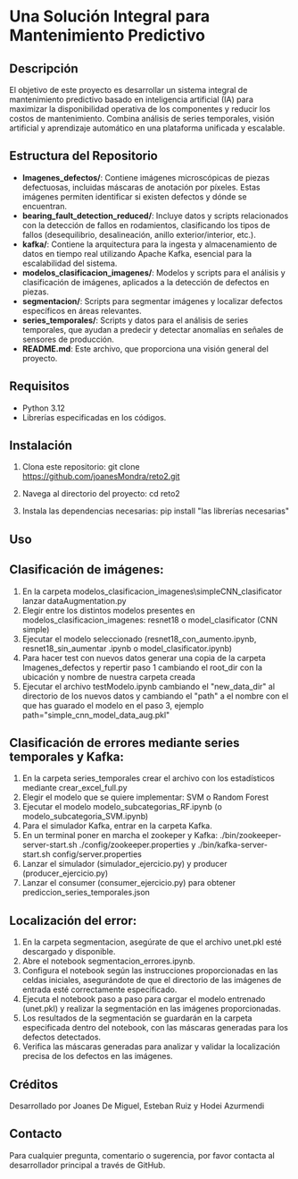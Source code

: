 # Una Solución Integral para Mantenimiento Predictivo

## Descripción

El objetivo de este proyecto es desarrollar un sistema integral de mantenimiento predictivo basado en inteligencia artificial (IA) para maximizar la disponibilidad operativa de los componentes y reducir los costos de mantenimiento. Combina análisis de series temporales, visión artificial y aprendizaje automático en una plataforma unificada y escalable.

## Estructura del Repositorio

- **Imagenes_defectos/**: Contiene imágenes microscópicas de piezas defectuosas, incluidas máscaras de anotación por píxeles. Estas imágenes permiten identificar si existen defectos y dónde se encuentran.
- **bearing_fault_detection_reduced/**: Incluye datos y scripts relacionados con la detección de fallos en rodamientos, clasificando los tipos de fallos (desequilibrio, desalineación, anillo exterior/interior, etc.).
- **kafka/**: Contiene la arquitectura para la ingesta y almacenamiento de datos en tiempo real utilizando Apache Kafka, esencial para la escalabilidad del sistema.
- **modelos_clasificacion_imagenes/**: Modelos y scripts para el análisis y clasificación de imágenes, aplicados a la detección de defectos en piezas.
- **segmentacion/**: Scripts para segmentar imágenes y localizar defectos específicos en áreas relevantes.
- **series_temporales/**: Scripts y datos para el análisis de series temporales, que ayudan a predecir y detectar anomalías en señales de sensores de producción.
- **README.md**: Este archivo, que proporciona una visión general del proyecto.

## Requisitos

- Python 3.12
- Librerías especificadas en los códigos.

## Instalación

1. Clona este repositorio:
   git clone https://github.com/joanesMondra/reto2.git
   
3. Navega al directorio del proyecto:
  cd reto2
  
3. Instala las dependencias necesarias:
  pip install "las librerías necesarias"

## Uso
## Clasificación de imágenes:

1. En la carpeta modelos_clasificacion_imagenes\simpleCNN_clasificator lanzar dataAugmentation.py
2. Elegir entre los distintos modelos presentes en modelos_clasificacion_imagenes: resnet18 o model_clasificator (CNN simple)
3. Ejecutar el modelo seleccionado (resnet18_con_aumento.ipynb, resnet18_sin_aumentar .ipynb o model_clasificator.ipynb)
4. Para hacer test con nuevos datos generar una copia de la carpeta Imagenes_defectos y repertir paso 1 cambiando el root_dir con la ubicación y nombre de nuestra carpeta creada
5. Ejecutar el archivo testModelo.ipynb cambiando el "new_data_dir" al directorio de los nuevos datos y cambiando el "path" a el nombre con el que has guarado el modelo en el paso 3, ejemplo path="simple_cnn_model_data_aug.pkl"

## Clasificación de errores mediante series temporales y Kafka:

1. En la carpeta series_temporales crear el archivo con los estadísticos mediante crear_excel_full.py
2. Elegir el modelo que se quiere implementar: SVM o Random Forest
3. Ejecutar el modelo modelo_subcategorias_RF.ipynb (o modelo_subcategoria_SVM.ipynb)
4. Para el simulador Kafka, entrar en la carpeta Kafka.
5. En un terminal poner en marcha el zookeper y Kafka: ./bin/zookeeper-server-start.sh ./config/zookeeper.properties  y  ./bin/kafka-server-start.sh config/server.properties
6. Lanzar el simulador (simulador_ejercicio.py) y producer (producer_ejercicio.py)
7. Lanzar el consumer (consumer_ejercicio.py) para obtener prediccion_series_temporales.json

## Localización del error:

1. En la carpeta segmentacion, asegúrate de que el archivo unet.pkl esté descargado y disponible.
2. Abre el notebook segmentacion_errores.ipynb.
3. Configura el notebook según las instrucciones proporcionadas en las celdas iniciales, asegurándote de que el directorio de las imágenes de entrada esté correctamente especificado.
4. Ejecuta el notebook paso a paso para cargar el modelo entrenado (unet.pkl) y realizar la segmentación en las imágenes proporcionadas.
5. Los resultados de la segmentación se guardarán en la carpeta especificada dentro del notebook, con las máscaras generadas para los defectos detectados.
6. Verifica las máscaras generadas para analizar y validar la localización precisa de los defectos en las imágenes.

## Créditos
Desarrollado por Joanes De Miguel, Esteban Ruiz y Hodei Azurmendi

## Contacto
Para cualquier pregunta, comentario o sugerencia, por favor contacta al desarrollador principal a través de GitHub.
